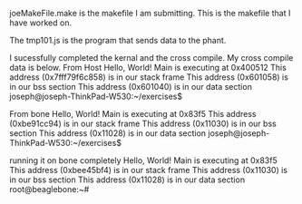 joeMakeFile.make is the makefile I am submitting. This is the makefile that I have worked on.

The tmp101.js is the program that sends data to the phant. 

I sucessfully completed the kernal and the cross compile. My cross compile data is below.
From Host
Hello, World! Main is executing at 0x400512 
This address (0x7fff79f6c858) is in our stack frame 
This address (0x601058) is in our bss section 
This address (0x601040) is in our data section 
joseph@joseph-ThinkPad-W530:~/exercises$ 


From bone
Hello, World! Main is executing at 0x83f5 
This address (0xbe91cc94) is in our stack frame 
This address (0x11030) is in our bss section 
This address (0x11028) is in our data section 
joseph@joseph-ThinkPad-W530:~/exercises$ 

running it on bone completely
Hello, World! Main is executing at 0x83f5 
This address (0xbee45bf4) is in our stack frame 
This address (0x11030) is in our bss section 
This address (0x11028) is in our data section
root@beaglebone:~# 


